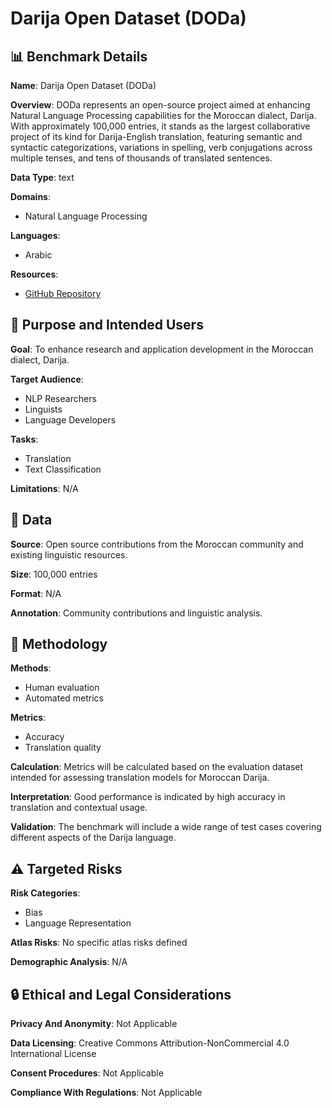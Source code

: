 # Darija Open Dataset (DODa)

## 📊 Benchmark Details

**Name**: Darija Open Dataset (DODa)

**Overview**: DODa represents an open-source project aimed at enhancing Natural Language Processing capabilities for the Moroccan dialect, Darija. With approximately 100,000 entries, it stands as the largest collaborative project of its kind for Darija-English translation, featuring semantic and syntactic categorizations, variations in spelling, verb conjugations across multiple tenses, and tens of thousands of translated sentences.

**Data Type**: text

**Domains**:
- Natural Language Processing

**Languages**:
- Arabic

**Resources**:
- [GitHub Repository](https://github.com/user/repo)

## 🎯 Purpose and Intended Users

**Goal**: To enhance research and application development in the Moroccan dialect, Darija.

**Target Audience**:
- NLP Researchers
- Linguists
- Language Developers

**Tasks**:
- Translation
- Text Classification

**Limitations**: N/A

## 💾 Data

**Source**: Open source contributions from the Moroccan community and existing linguistic resources.

**Size**: 100,000 entries

**Format**: N/A

**Annotation**: Community contributions and linguistic analysis.

## 🔬 Methodology

**Methods**:
- Human evaluation
- Automated metrics

**Metrics**:
- Accuracy
- Translation quality

**Calculation**: Metrics will be calculated based on the evaluation dataset intended for assessing translation models for Moroccan Darija.

**Interpretation**: Good performance is indicated by high accuracy in translation and contextual usage.

**Validation**: The benchmark will include a wide range of test cases covering different aspects of the Darija language.

## ⚠️ Targeted Risks

**Risk Categories**:
- Bias
- Language Representation

**Atlas Risks**:
No specific atlas risks defined

**Demographic Analysis**: N/A

## 🔒 Ethical and Legal Considerations

**Privacy And Anonymity**: Not Applicable

**Data Licensing**: Creative Commons Attribution-NonCommercial 4.0 International License

**Consent Procedures**: Not Applicable

**Compliance With Regulations**: Not Applicable
